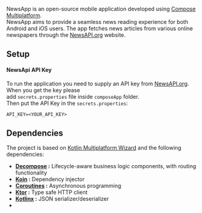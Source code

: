 NewsApp is an open-source mobile application developed using [Compose Multiplatform](https://www.jetbrains.com/lp/compose-multiplatform/).  
NewsApp aims to provide a seamless news reading experience for both Android and iOS users. The app fetches news articles from various
online  
newspapers through the [NewsAPI.org](https://newsapi.org/) website.

## Setup

#### NewsApi API Key

To run the application you need to supply an API key from  [NewsAPI.org](https://newsapi.org/). When you get the key please  
add `secrets.properties` file inside `composeApp` folder.  
Then put the API Key in the `secrets.properties`:

    API_KEY=<YOUR_API_KEY> 

## Dependencies

The project is based on [Kotlin Multiplatform Wizard](https://kmp.jetbrains.com/) and the following dependencies:

- **[Decompose](https://arkivanov.github.io/Decompose/)  :** Lifecycle-aware business logic components, with routing functionality
- **[Koin](https://insert-koin.io/docs/setup/koin)  :** Dependency injector
- **[Coroutines](https://github.com/Kotlin/kotlinx.coroutines)  :** Asynchronous programming
- **[Ktor](https://ktor.io/docs/welcome.html)  :** Type safe HTTP client
- **[Kotlinx](https://github.com/Kotlin/kotlinx.serialization)  :** JSON serializer/deserializer
- 